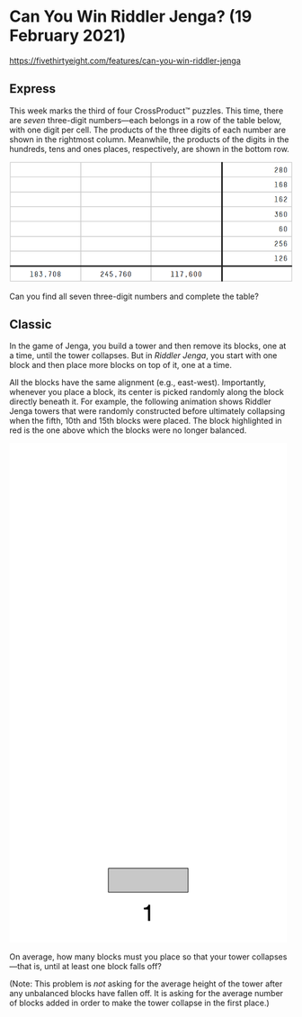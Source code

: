 # Can You Win Riddler Jenga? (19 February 2021)

https://fivethirtyeight.com/features/can-you-win-riddler-jenga

## Express

This week marks the third of four CrossProduct™ puzzles.
This time, there are *seven* three-digit numbers—each belongs in a row of the table below, with one digit per cell.
The products of the three digits of each number are shown in the rightmost column.
Meanwhile, the products of the digits in the hundreds, tens and ones places, respectively, are shown in the bottom row.

![grid](https://github.com/kennethaw88/Riddler/blob/master/2021-02-19/number-grid.png)

Can you find all seven three-digit numbers and complete the table?

## Classic

In the game of Jenga, you build a tower and then remove its blocks, one at a time, until the tower collapses.
But in *Riddler Jenga*, you start with one block and then place more blocks on top of it, one at a time.

All the blocks have the same alignment (e.g., east-west).
Importantly, whenever you place a block, its center is picked randomly along the block directly beneath it.
For example, the following animation shows Riddler Jenga towers that were randomly constructed before ultimately collapsing when the fifth, 10th and 15th blocks were placed.
The block highlighted in red is the one above which the blocks were no longer balanced.

![grid](https://github.com/kennethaw88/Riddler/blob/master/2021-02-19/jenga_538.gif)

On average, how many blocks must you place so that your tower collapses—that is, until at least one block falls off?

(Note: This problem is *not* asking for the average height of the tower after any unbalanced blocks have fallen off.
It is asking for the average number of blocks added in order to make the tower collapse in the first place.)

